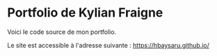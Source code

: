# Portfolio de Kylian Fraigne

Voici le code source de mon portfolio.

Le site est accessible à l'adresse suivante : https://hbaysaru.github.io/


